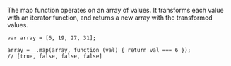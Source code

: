 The map function operates on an array of values. It transforms each value with an iterator function, and returns a new array with the transformed values.

````
var array = [6, 19, 27, 31];

array = _.map(array, function (val) { return val === 6 });
// [true, false, false, false]
````

